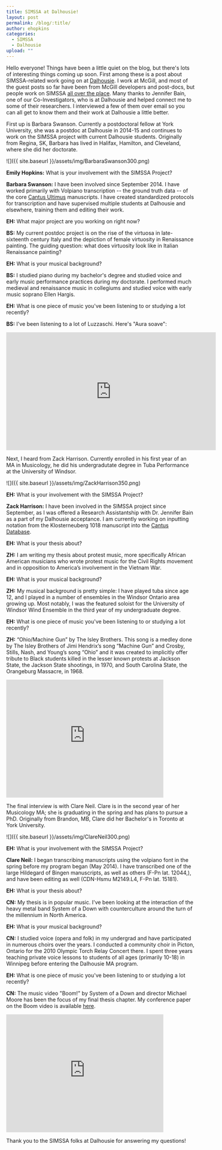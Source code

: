```yaml
---
title: SIMSSA at Dalhousie!
layout: post
permalink: /blog/:title/
author: ehopkins
categories:
  - SIMSSA
  - Dalhousie
upload: ""
---
```


Hello everyone! Things have been a little quiet on the blog, but there's lots of interesting things coming up soon. First among these is a post about SIMSSA-related work going on at [Dalhousie](http://www.dal.ca/faculty/arts/school-of-performing-arts.html). I work at McGill, and most of the guest posts so far have been from McGill developers and post-docs, but people work on SIMSSA [all over the place](https://simssa.ca/people). Many thanks to Jennifer Bain, one of our Co-Investigators, who is at Dalhousie and helped connect me to some of their researchers. I interviewed a few of them over email so you can all get to know them and their work at Dalhousie a little better.

First up is Barbara Swanson. Currently a postdoctoral fellow at York University, she was a postdoc at Dalhousie in 2014-15 and continues to work on the SIMSSA project with current Dalhousie students. Originally from Regina, SK, Barbara has lived in Halifax, Hamilton, and Cleveland, where she did her doctorate.

![]({{ site.baseurl }}/assets/img/BarbaraSwanson300.png)

**Emily Hopkins:** What is your involvement with the SIMSSA Project?

**Barbara Swanson:** I have been involved since September 2014. I have worked primarily with Volpiano transcription -- the ground truth data -- of the core [Cantus Ultimus](cantus.simssa.ca) manuscripts. I have created standardized protocols for transcription and have supervised multiple students at Dalhousie and elsewhere, training them and editing their work.

**EH:** What major project are you working on right now?

**BS:** My current postdoc project is on the rise of the virtuosa in late-sixteenth century Italy and the depiction of female virtuosity in Renaissance painting. The guiding question: what does virtuosity look like in Italian Renaissance painting?

**EH:** What is your musical background?

**BS:** I studied piano during my bachelor's degree and studied voice and early music performance practices during my doctorate. I performed much medieval and renaissance music in collegiums and studied voice with early music soprano Ellen Hargis.

**EH:** What is one piece of music you've been listening to or studying a lot recently?

**BS:** I've been listening to a lot of Luzzaschi. Here's "Aura soave":

<iframe width="560" height="315" src="https://www.youtube.com/embed/xeEU4kQwC7U" frameborder="0" allowfullscreen></iframe>

Next, I heard from Zack Harrison. Currently enrolled in his first year of an MA in Musicology, he did his undergradutate degree in Tuba Performance at the University of Windsor.

![]({{ site.baseurl }}/assets/img/ZackHarrison350.png)

**EH:** What is your involvement with the SIMSSA Project?

**Zack Harrison:** I have been involved in the SIMSSA project since September, as I was offered a Research Assistantship with Dr. Jennifer Bain as a part of my Dalhousie acceptance. I am currently working on inputting notation from the Klosterneuberg 1018 manuscript into the [Cantus Database](http://cantus.uwaterloo.ca/).

**EH:** What is your thesis about?

**ZH:** I am writing my thesis about protest music, more specifically African American musicians who wrote protest music for the Civil Rights movement and in opposition to America’s involvement in the Vietnam War.

**EH:** What is your musical background?

**ZH:** My musical background is pretty simple: I have played tuba since age 12, and I played in a number of ensembles in the Windsor Ontario area growing up. Most notably, I was the featured soloist for the University of Windsor Wind Ensemble in the third year of my undergraduate degree.

**EH:** What is one piece of music you've been listening to or studying a lot recently?

**ZH:** “Ohio/Machine Gun” by The Isley Brothers. This song is a medley done by The Isley Brothers of Jimi Hendrix’s song “Machine Gun” and Crosby, Stills, Nash, and Young’s song “Ohio” and it was created to implicitly offer tribute to Black students killed in the lesser known protests at Jackson State, the Jackson State shootings, in 1970, and South Carolina State, the Orangeburg Massacre, in 1968.

<iframe width="420" height="315" src="https://www.youtube.com/embed/39WxCT4U4Vk" frameborder="0" allowfullscreen></iframe>

The final interview is with Clare Neil. Clare is in the second year of her Musicology MA; she is graduating in the spring and has plans to pursue a PhD. Originally from Brandon, MB, Clare did her Bachelor's in Toronto at York University.

![]({{ site.baseurl }}/assets/img/ClareNeil300.png)

**EH:** What is your involvement with the SIMSSA Project?

**Clare Neil:** I began transcribing manuscripts using the volpiano font in the spring before my program began (May 2014). I have transcribed one of the large Hildegard of Bingen manuscripts, as well as others (F-Pn lat. 12044,), and have been editing as well (CDN-Hsmu M2149.L4, F-Pn lat. 15181).

**EH:** What is your thesis about?

**CN:** My thesis is in popular music. I've been looking at the interaction of the heavy metal band System of a Down with counterculture around the turn of the millennium in North America.

**EH:** What is your musical background?

**CN:** I studied voice (opera and folk) in my undergrad and have participated in numerous choirs over the years. I conducted a community choir in Picton, Ontario for the 2010 Olympic Torch Relay Concert there. I spent three years teaching private voice lessons to students of all ages (primarily 10-18) in Winnipeg before entering the Dalhousie MA program.

**EH:** What is one piece of music you've been listening to or studying a lot recently?

**CN:** The music video "Boom!" by System of a Down and director Michael Moore has been the focus of my final thesis chapter. My conference paper on the Boom video is available [here]( https://dal.academia.edu/ClareNeil/Papers).

<iframe width="420" height="315" src="https://www.youtube.com/embed/bE2r7r7VVic" frameborder="0" allowfullscreen></iframe>

Thank you to the SIMSSA folks at Dalhousie for answering my questions!
